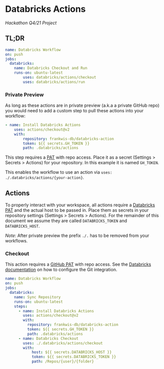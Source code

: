 # Databricks Actions
_Hackathon Q4/21 Project_

## TL;DR
```yaml
name: Databricks Workflow
on: push
jobs:
  databricks:
    name: Databricks Checkout and Run
    runs-on: ubuntu-latest
        uses: databricks/actions/checkout
        uses: databricks/actions/run
```

### Private Preview
As long as these actions are in private preview (a.k.a a private GitHub repo) you would need to add a custom step to pull these actions into your workflow:

```yaml
- name: Install Databricks Actions
    uses: actions/checkout@v2
    with:
        repository: frankwis-db/databricks-action
        token: ${{ secrets.GH_TOKEN }}
        path: .databricks/actions
```

This step requires a [PAT](https://docs.github.com/en/authentication/keeping-your-account-and-data-secure/creating-a-personal-access-token) with repo access. Place it as a secret (Settings > Secrets > Actions) for your repository. In this example it is named `GH_TOKEN`.

This enables the workflow to use an action via `uses: ./.databricks/actions/{your-action}`.

## Actions
To properly interact with your workspace, all actions require a [Databricks PAT](https://docs.databricks.com/dev-tools/api/latest/authentication.html) and the actual host to be passed in. Place them as secrets in your repository settings (Settings > Secrets > Actions). For the remainder of this document we assume they are called `DATABRICKS_TOKEN` and `DATABRICKS_HOST`.

_Note_: After private preview the prefix `./.` has to be removed from your workflows.

### Checkout
This action requires a [GitHub PAT](https://docs.github.com/en/authentication/keeping-your-account-and-data-secure/creating-a-personal-access-token) with repo access. See the [Databricks documentation](https://docs.databricks.com/repos.html#configure-your-git-integration-with-databricks) on how to configure the Git integration.

```yaml
name: Databricks Workflow
on: push
jobs:
  databricks:
    name: Sync Repository
    runs-on: ubuntu-latest
    steps:
      - name: Install Databricks Actions
        uses: actions/checkout@v2
        with:
          repository: frankwis-db/databricks-action
          token: ${{ secrets.GH_TOKEN }}
          path: .databricks/actions
      - name: Databricks Checkout
        uses: ./.databricks/actions/checkout
        with:
            host: ${{ secrets.DATABRICKS_HOST }}
            token: ${{ secrets.DATABRICKS_TOKEN }}
            path: /Repos/{user}/{folder}
```

